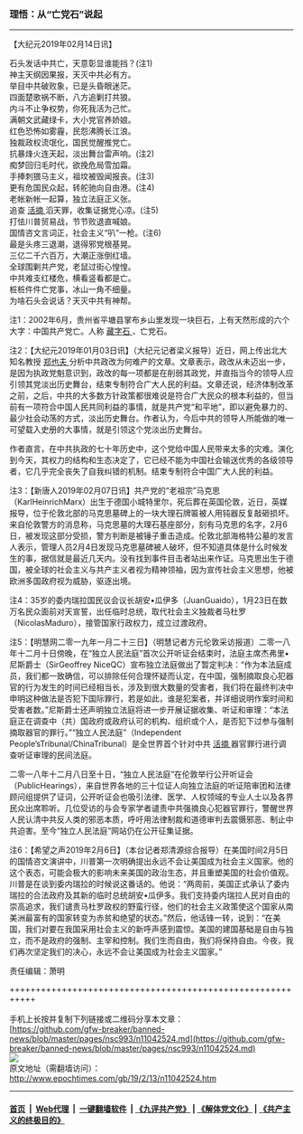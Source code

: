 ### 理悟：从“亡党石”说起
------------------------

<p>
 【大纪元2019年02月14日讯】
</p>
<p>
 石头发话中共亡，天意彰显谁能挡？(注1)
 <br/>
 神主天纲因果报，天灭中共必有方。
 <br/>
 举目中共破败象，已是头昏眼迷茫。
 <br/>
 四面楚歌祸不断，八方追剿打共狼。
 <br/>
 内斗不止争权势，你死我活为己忙。
 <br/>
 满朝文武藏绿卡，大小党官养娇娘。
 <br/>
 红色恐怖如雾霾，民怨沸腾长江浪。
 <br/>
 独裁政权流氓化，国民觉醒推党亡。
 <br/>
 抗暴烽火连天起，淡出舞台雷声响。(注2)
 <br/>
 痴梦回归毛时代，欲挽危局雪加霜。
 <br/>
 手捧刺猥马主义，祖坟被毁闻报丧。(注3)
 <br/>
 更有危国民众起，转舵驰向自由港。(注4)
 <br/>
 老帐新帐一起算，独立法庭正义张。
 <br/>
 追查
 <a href="http://www.epochtimes.com/gb/tag/%E6%B4%BB%E6%91%98.html">
  活摘
 </a>
 滔天罪，收集证据党心凉。(注5)
 <br/>
 打怯川普贸易战，节节败退直喊娘。
 <br/>
 国情咨文言词正，社会主义“叭”一枪。(注6)
 <br/>
 最是头疼三退潮，退得邪党根基晃。
 <br/>
 三亿二千六百万，大潮正涨倒红墙。
 <br/>
 全球围剿共产党，老鼠过街心惶惶。
 <br/>
 中共难支红楼危，横看竖看都是亡。
 <br/>
 桩桩件件亡党事，冰山一角不细量。
 <br/>
 为啥石头会说话？天灭中共有神帮。
</p>
<p>
 注1：2002年6月，贵州省平塘县掌布乡山里发现一块巨石，上有天然形成的六个大字：中国共产党亡。人称
 <a href="http://www.epochtimes.com/gb/tag/%E8%97%8F%E5%AD%97%E7%9F%B3.html">
  藏字石
 </a>
 、亡党石。
</p>
<p>
 注2：【大纪元2019年01月03日讯】（大纪元记者梁义报导）近日，网上传出北大知名教授
 <a href="http://www.epochtimes.com/gb/tag/%E9%83%91%E4%B9%9F%E5%A4%AB.html">
  郑也夫
 </a>
 分析中共政改为何难产的文章。文章表示，政改从未迈出一步，是因为执政党魁意识到，政改的每一项都是在削弱其政党，并直指当今的领导人应引领其党淡出历史舞台，结束专制符合广大人民的利益。文章还说，经济体制改革之前，之后，中共的大多数方针政策都很难说是符合广大民众的根本利益的，但当前有一项符合中国人民共同利益的事情，就是共产党“和平地”，即以避免暴力的、最少社会动荡的方式，淡出历史舞台。作者认为，今后中共的领导人所能做的唯一可望载入史册的大事情，就是引领这个党淡出历史舞台。
</p>
<p>
 作者直言，在中共执政的七十年历史中，这个党给中国人民带来太多的灾难。演化到今天，其权力的结构和生态决定了，它已经不能为中国社会输送优秀的各级领导者，它几乎完全丧失了自我纠错的机制。结束专制符合中国广大人民的利益。
</p>
<p>
 注3：【新唐人2019年02月07日讯】共产党的“老祖宗”马克思（KarlHeinrichMarx）出生于德国小城特里尔，死后葬在英国伦敦，近日，英媒报导，位于伦敦北部的马克思墓碑上的一块大理石牌匾被人用钝器反复敲砸损坏。来自伦敦警方的消息称，马克思墓的大理石基座部分，刻有马克思的名字，2月6日，被发现这部分受损，警方判断是被锤子重击造成。伦敦北部海格特公墓的发言人表示，管理人员2月4日发现马克思墓碑被人破坏，但不知道具体是什么时候发生的事，据信就是最近几天内。没有找到事件目击者站出来作证。马克思出生于德国，被全球的社会主义与共产主义者视为精神领袖，因为宣传社会主义思想，他被欧洲多国政府视为威胁，驱逐出境。
</p>
<p>
 注4：35岁的委内瑞拉国民议会议长胡安•瓜伊多（JuanGuaido），1月23日在数万名民众面前对天宣誓，出任临时总统，取代社会主义独裁者马杜罗（NicolasMaduro），接管国家行政权力，成立过渡政府。
</p>
<p>
 注5：【明慧网二零一九年一月二十三日】（明慧记者方元伦敦采访报道）二零一八年十二月十日傍晚，在“独立人民法庭”首次公开听证会结束时，法庭主席杰弗里•尼斯爵士（SirGeoffrey NiceQC）宣布独立法庭做出了暂定判决：“作为本法庭成员，我们都一致确信，可以排除任何合理怀疑而认定，在中国，强制摘取良心犯器官的行为发生的时间已经相当长，涉及到很大数量的受害者，我们将在最终判决中申明这种做法是否犯下国际罪行，若是如此，谁是犯案者，并详细说明作案时间和受害者数。”尼斯爵士还声明独立法庭将进一步开展证据收集、听证和审理：“本法庭正在调查中（共）国政府或政府认可的机构、组织或个人，是否犯下过参与强制摘取器官的罪行。”“独立人民法庭”（Independent People’sTribunal/ChinaTribunal）是全世界首个针对中共
 <a href="http://www.epochtimes.com/gb/tag/%E6%B4%BB%E6%91%98.html">
  活摘
 </a>
 器官罪行进行调查听证审理的民间法庭。
</p>
<p>
 二零一八年十二月八日至十日，“独立人民法庭”在伦敦举行公开听证会（PublicHearings），来自世界各地的三十位证人向独立法庭的听证陪审团和法律顾问组提供了证词，公开听证会也吸引法律、医学、人权领域的专业人士以及各界民众出席聆听。几位受访的与会专家学者谴责中共强摘良心犯器官罪行，警醒世界人民认清中共反人类的邪恶本质，呼吁用法律制裁和道德审判去震慑邪恶、制止中共迫害。至今“独立人民法庭”网站仍在公开征集证据。
</p>
<p>
 注6：【希望之声2019年2月6日】（本台记者郑清源综合报导）在美国时间2月5日的国情咨文演讲中，川普第一次明确提出永远不会让美国成为社会主义国家。他的这个表态，可能会极大的影响未来美国的政治生态，并且重塑美国的社会价值观。川普是在谈到委内瑞拉的时候说这番话的。他说：“两周前，美国正式承认了委内瑞拉的合法政府及其新的临时总统胡安•瓜伊多。我们支持委内瑞拉人民对自由的崇高追求，我们谴责马杜罗政权的野蛮行径，他们的社会主义政策使这个国家从南美洲最富有的国家转变为赤贫和绝望的状态。”然后，他话锋一转，说到：“在美国，我们对要在我国采用社会主义的新呼声感到震惊。美国的建国基础是自由与独立，而不是政府的强制、主宰和控制。我们生而自由，我们将保持自由。今夜，我们再次坚定我们的决心，永远不会让美国成为社会主义国家。”
</p>
<p>
 责任编辑：萧明
</p>

+++++++++++++++++++++++++++++++++++++++++++++++++++++++++++<br/><br/>
手机上长按并复制下列链接或二维码分享本文章：<br/>
[https://github.com/gfw-breaker/banned-news/blob/master/pages/nsc993/n11042524.md](https://github.com/gfw-breaker/banned-news/blob/master/pages/nsc993/n11042524.md)<br/>
[<img src='https://github.com/gfw-breaker/banned-news/blob/master/pages/nsc993/n11042524.md.png'/>](https://github.com/gfw-breaker/banned-news/blob/master/pages/nsc993/n11042524.md)<br/>
原文地址（需翻墙访问）：http://www.epochtimes.com/gb/19/2/13/n11042524.htm


------------------------
#### [首页](https://github.com/gfw-breaker/banned-news/blob/master/README.md) &nbsp;|&nbsp; [Web代理](https://github.com/labour-camp/helloworld) &nbsp;|&nbsp; [一键翻墙软件](https://github.com/gfw-breaker/nogfw/blob/master/README.md) &nbsp;| [《九评共产党》](https://github.com/gfw-breaker/9ping.md/blob/master/README.md#九评之一评共产党是什么) | [《解体党文化》](https://github.com/gfw-breaker/jtdwh.md/blob/master/README.md) | [《共产主义的终极目的》](https://github.com/gfw-breaker/gczydzjmd.md/blob/master/README.md)

